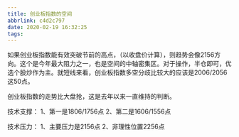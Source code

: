 ```yaml
---
title: 创业板指数的空间
abbrlink: c4d2c797
date: 2020-02-19 16:32:25
tags:
---
```

如果创业板指数能有效突破节前的高点，（以收盘价计算），则趋势会像2156方向。这个是今年最大阻力之一，也是空间的中轴密集区。对于操作，半仓即可，优选个股炒作为主。就短线来看，创业板指数多空分歧比较大的应该是2006/2056这50点。

创业板指数的走势比大盘抢，这是去年以来一直维持的判断。

技术支撑：
1、第一是1806/1756点
2、第二是1606/1556点

技术压力：
1、主要压力是2156点
2、非理性位置2256点